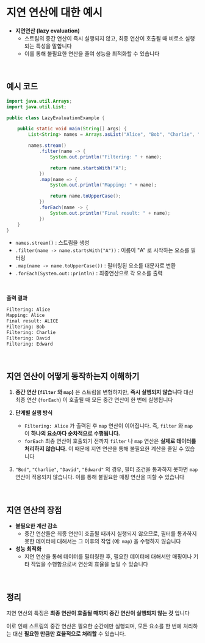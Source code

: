# 지연 연산에 대한 예시

- **지연연산 (lazy evaluation)**
  - 스트림의 중간 연산이 즉시 실행되지 않고, 최종 연산이 호출될 때 비로소 실행되는 특성을 말합니다
  - 이를 통해 불필요한 연산을 줄여 성능을 최적화할 수 있습니다

</br>

## 예시 코드

```java
import java.util.Arrays;
import java.util.List;

public class LazyEvaluationExample {

    public static void main(String[] args) {
        List<String> names = Arrays.asList("Alice", "Bob", "Charlie", "David", "Edward");

        names.stream()
            .filter(name -> {
                System.out.println("Filtering: " + name);

                return name.startsWith("A");
            })
            .map(name => {
                System.out.println("Mapping: " + name);

                return name.toUpperCase();
            })
            .forEach(name -> {
                System.out.println("Final result: " + name);
            })
    }
}
```

- `names.stream()` : 스트림을 생성
- `.filter(name -> name.startsWith("A"))` : 이름이 "A" 로 시작하는 요소를 필터링
- `.map(name -> name.toUpperCase())` : 필터링된 요소를 대문자로 변환
- `.forEach(System.out::println)` : 최종연산으로 각 요소를 출력

</br>

**출력 결과**

```bash
Filtering: Alice
Mapping: Alice
Final result: ALICE
Filtering: Bob
Filtering: Charlie
Filtering: David
Filtering: Edward
```

</br>

## 지연 연산이 어떻게 동작하는지 이해하기

1. **중간 연산 (`filter` 와 `map`)** 은 스트림을 변형하지만, **즉시 실행되지 않습니다** 대신 최종 연산 (`forEach`) 이 호출될 때 모든 중간 연산이 한 번에 실행됩니다
2. **단계별 실행 방식**

   - `Filtering: Alice` 가 출력된 후 `map` 연산이 이어집니다. 즉, `filter` 와 `map` 이 **하나의 요소마다 순차적으로 수행됩니다.**
   - `forEach` 최종 연산이 호출되기 전까지 `filter` 나 `map` 연산은 **실제로 데이터를 처리하지 않습니다.** 이 때문에 지연 연산을 통해 불필요한 계산을 줄일 수 있습니다

3. `"Bod"`, `"Charlie"`, `"David"`, `"Edward"` 의 경우, 필터 조건을 통과하지 못하면 `map` 연산이 적용되지 않습니다. 이를 통해 불필요한 매핑 연산을 피할 수 있습니다

</br>

## 지연 연산의 장점

- **불필요한 계산 감소**
  - 중간 연산들은 최종 연산이 호출될 때까지 실행되지 않으므로, 필터를 통과하지 못한 데이터에 대해서는 그 이후의 작업 (예: `map`) 을 수행하지 않습니다
- **성능 최적화**
  - 지연 연산을 통해 데이터를 필터링한 후, 필요한 데이터에 대해서만 매핑이나 기타 작업을 수행함으로써 연산의 효율을 높일 수 있습니다

</br>

## 정리

지연 연산의 특징은 **최종 연산이 호출될 때까지 중간 연산이 실행되지 않는 것** 입니다

이로 인해 스트림의 중간 연산은 필요한 순간에만 실행되며, 모든 요소를 한 번에 처리하는 대신 **필요한 만큼만 효율적으로 처리할** 수 있습니다.
